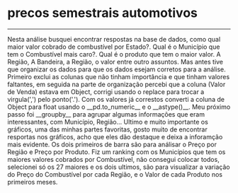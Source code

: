 # precos semestrais automotivos
<hr>
Nesta análise busquei encontrar respostas na base de dados, como  qual maior valor cobrado de combustível por Estado?. Qual é o Município que tem o Combustível mais caro?. Qual é o produto que tem o maior valor. A Região, A Bandeira, a Região, o valor entre outro assuntos. Mas antes tive que organizar os dados para que os dados esejam corretos para a análise. Primeiro exclui as colunas que não tinham importância e que tinham valores faltantes, em seguida na parte de organização percebi que a coluna (Valor de Venda) estava em Object, corrigi usando o replace para trocar a virgula(',') pelo ponto('.'). Com os valores já correstos converti a coluna de Object para float usando o __pd.to_numeric__ e o __astype()__. 
Meu próximo passo foi __groupby__ para agrupar algumas informações que eram interessantes, com Município, Região...
Ultimo e muito importante os gráficos, uma das minhas partes favoritas, gosto muito de encontrar resportas nos gráficos, acho que eles dão destaque e deixa a inforamção mais evidente. Os dois primeiros de barra são para análisar o Preço por Região e  Preço por Produto. Fiz um ranking com os Municípios que tem os maiores valores cobrados por Combustível, não consegui colocar todos, selecionei só os 27 maiores e os dois ultimos, são para visualizar a variação do Preço do Combustível por cada Região, e  o Valor de cada Produto nos primeiros meses.

